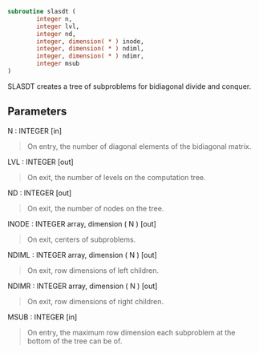 ```fortran
subroutine slasdt (
        integer n,
        integer lvl,
        integer nd,
        integer, dimension( * ) inode,
        integer, dimension( * ) ndiml,
        integer, dimension( * ) ndimr,
        integer msub
)
```

SLASDT creates a tree of subproblems for bidiagonal divide and
conquer.

## Parameters
N : INTEGER [in]
> On entry, the number of diagonal elements of the
> bidiagonal matrix.

LVL : INTEGER [out]
> On exit, the number of levels on the computation tree.

ND : INTEGER [out]
> On exit, the number of nodes on the tree.

INODE : INTEGER array, dimension ( N ) [out]
> On exit, centers of subproblems.

NDIML : INTEGER array, dimension ( N ) [out]
> On exit, row dimensions of left children.

NDIMR : INTEGER array, dimension ( N ) [out]
> On exit, row dimensions of right children.

MSUB : INTEGER [in]
> On entry, the maximum row dimension each subproblem at the
> bottom of the tree can be of.
